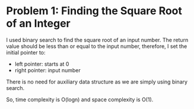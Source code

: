# Problem 1: Finding the Square Root of an Integer

I used binary search to find the square root of an input number. The return value should be less than or equal to the input number, therefore, I set the initial pointer to:

- left pointer: starts at 0
- right pointer: input number

There is no need for auxiliary data structure as we are simply using binary search.

So, time complexity is O(logn) and space complexity is O(1).

